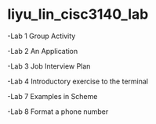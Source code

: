 # liyu_lin_cisc3140_lab
-Lab 1 Group Activity

-Lab 2 An Application

-Lab 3 Job Interview Plan

-Lab 4 Introductory exercise to the terminal

-Lab 7 Examples in Scheme

-Lab 8 Format a phone number

